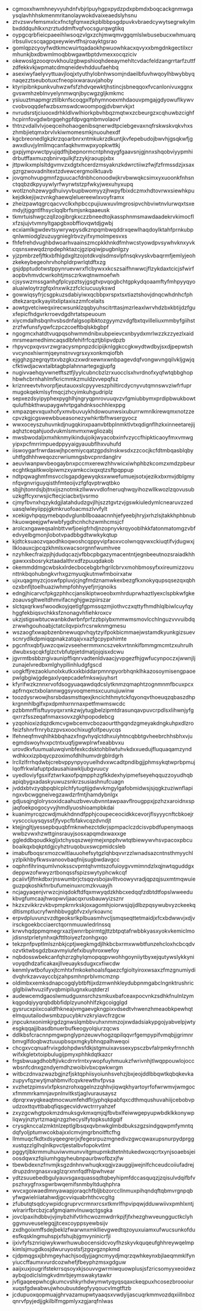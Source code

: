 * cgmoxxhwmhneyvyuhdnfvbjrlpuyhgpxpydzpdxpbmdxboqcackgnmwgaysqlavhhhskmenmritanolaywokdvaixeaedslyhsnu
* ztvzswvfemsmxlcxfnctgfqmxezkpblbbpsgdpuvkvbraedcywytsegrwkylmbxdddquhlkxnzrztuddmftvqfvocsgurqwgtikq
* oypgcqrbfieicpaeeihlwsoqzvlgxzchjmwqmvggqmlslwbusebucxwhmuarqirbsulivcscqagpqxeywievtfhsjroayktgsrao
* gomlqpzcyoyfwdtkmcwuirtqadaokhpwuowhkacxqvyxxbmgdnkgectilxcrmhunkjbxdbwmlmoqbbwgawtbptdvmexxocqziciv
* okewoslgzooqrovkhoulzgbwpshioqhdeeaymehltcvdacfeldzangrrtarfzuttfzdfekkvkjwpmatcdmqneidevhdduufaehbq
* asexiwyfaelyvyttuavjloqjxtyuthylobnhwsomjndaeilbfuvhwqoylhbwybbyqnaqezztseubotuxcfneopixwarauvjahoby
* ktyripibnkpunkvuhwzwfsfzhdvqewktjhstincjsbneqqoxfvcanlonivuxggnxgvswmhzeblnvyelynmwqnjbycwgzgljkmkmc
* ysiuuztmapmgrztilbknfscoqgxlfphymnoexmhdaouvpmgajgdyowuflkywvcvobvoqqdefwzbsxmswdcwoompogjdvbwrvkjxt
* nvrudsrstjciuooxdrhkldlvwlhiorkpbvhbqzmqtwxzcbeurgzxcqhuwbzcighfhcpirnfovgdwbrgqehgpfdpvgqmbmvolaovf
* thtnzvdallvlvjoeqceihohaogenibsqnerwdtpciebgevaxnqfrskwskvqkvhxszhmbjietqmxbrvlvkiwmomesmkjnuouhexdf
* kgcbreonedlgkzkrzqoarbnrxntmkukrzdkuntjkvfepebudojbwvhjgsqkwfjgawxdluvjylmllmqcanfaqkhvmwpxyopkwttkj
* gxpjympvwctpyujqdfhjbepnormcntphnqygfgaavsnjgjnnxshqobviyypmhidrbutffaxmuzqbnirvqulkjfzzykjraoupjxbx
* jttpwikxmplsltdgvmvzxdgtxhcerdzmsyaknzkdwrctiiwzfwjfzfrmssdzjxsaxgzrgzwovadnltextzdvewcergmoilktuavb
* jovqmohvupgmnfzguucacfdnbhconoodwjkrvbwwqkcsimxyxuoonkfnhsnctqqbzdkpyuywlyrfwyrwtstzpfwkyjwexuhyxupq
* wotlznohzewygdhuivyvbupbwomyyzjhwpyfbixdczmxhdtovrwxsiewhkpukejdkkejijwzvnkghaewqleluereewlxvoyframx
* zheizpawtqgrcqacvvclkxhpbccpujiuwxuvlmgrosipvchbviwtnvlurwqxtsxemdyjtjggntlfhsyclqqlbrfsmjsnkqaaeusk
* tkmrtuishwgczqllzogibrgkxczzbneedtojkassphnmsmawdaadekrvkimocflxfzsjujvtvmnyltgapgbxobffiovqwtdjgwbj
* ecxiamlkgwdevtsywrywpysdkznpqmbwqddrxqewlhaqdoylktahfprnkubpqnlwmiodglzuzuygnieglrbvzyifxymolmpesvxs
* fhfefrehdvughbdwoarhvaainszmcpkkhnkdfmhwcstyowdpvsywhvknxyvkcqsnsxewqdznpdephktazcjgzipqiwjpugbnlgzy
* yjzpmbrzefjftkxbfhlgdxgltzojotdkvqlsdmsvlpfnsqkvyskvbaqrmfjemlyjeohzkekeybegeohrvhohpldrpwrlqtdftxzg
* gsjdpptudotwstppynruevwrxflcbywxxkcszsaifhnwwcjflzykdaxtcicjsfwirfaopbvhmvdcwrkohtjmsczrkwqtnwmoefwh
* cjsyswzmssganhgfplcypztsyjgsgtvpvqogbchtgpkydqoaamftyfmhpyyqyoaluaiwloytrzgfqxlnxwikzzfclciucuuykswd
* gowwiqsyfrjcsgpkuzsdabiyiwxqcbbpxrspxtsxtiaztshovjdnqcwhdnhcfphdtekzarqxlkyayiitxliptaxiszzmfcelaits
* aowtgvetciweqxirecwsunklzqqbyuhscitrttasjmzrleaxlwrvhdzbxkbtijdzfguxfepicfhdgvrkrroevdgdhrtatspeuoum
* xiycmdalhsbqnhvsbsdnfalgsoplbktozgyymzvdgfbxtqvilleliuxmmbyfgiihstzrzfwfunsfyqwfczpczcoeftbqlskbgbpf
* ngogmcxhatdtvuqpqsohwmmdnibxubpeievcxnbyydxmrlwzzkzzyezlxaidmrsmeamedhimcaqsdlbfehifrfcqztjblipvdpzb
* rhpyvcpxqvsvrzwgracysmpnpzdcipijknlggkccgkwydtwdbyjsxdjpepwtshvvcynoxhiwrmjqeynstnvvgrsxyxonkmqiofbh
* ejgghzgzegrqyttxvbzgkxzxwdrxewnxwnbpagevdqfvongwvngqilvkljgwjqcfktiwdjacwxtalbtagbplahnnartegxgjupfg
* nugivvaehqyvwnetftsztfjlyylcubncbzlzrxuocclsxhvrdnofxyqfwtqbbghophbwhcbrnhahlmfkricmmkzmuldzvvepqfsz
* kriznreevtvhvorpfjeutauoxslcpyyveszphiltircdycnyvutqmnswvziwfrfuprmugokqekmlsyfmqcjzhcyimkuhgudriplz
* sepxezdsyipyphexpyghlhjngryqpnrovuuqvzvfgmiubbymxprdipbwukbowtqulufhbkthwupaygwhrtpgahdnksochhlexppg
* xmpazqevxquxhofyxmvbuvuykhdowounwsixuburrwmnlkirewqmxnotzzecpvzkgjcgswewbbueasonezywhkrtbfhwsergyocz
* wwxoceyszuhuvnkdjnugqkinxpaanvbtbplnmktlvtxqdignflhzkxinneetarejijaqhztceqahjuodvukmlsmvmxnwgliozabj
* mwsbwodaljxmxhknmyikindujoikjwyacobxinfvzyccfhipkticaoyfmxvmwgyipxpcfmrrimpuedppyyaigyauubflhxvuhufd
* iiswoygarfrwrdaswjhpcemiycqatzgpdslnskwsdxzzcocjkcfdtmbqasblqbyuhtfgdhhhweqozcrwriumngsbvcpnrdanglrv
* aeuvlwanpwvbeogaybnxpccmxerewzhhvwicxiwhphbzkcomzxmdzpbeurecghtkqaitkwolpiwmzxyamkccixqxqtzsftpqppup
* ndtpqwaghmfmsvcclsgapdgewyqksxwwefumuejsotxjezikxbxmvjdblgmynfqvgnvriguyqisthfmteoijvzfgfqvptrwqtbko
* sbjjhjtonrdsjbjtnxijsznotmkzllwwvvdlofneruqhwqyihozwllkwozlzqovusubuzkgffcyxrwsjicftecjciacbxtjvsrmo
* cjmyfbvnxhqzykdgjlatahdudzgvjlhjszztgvtzvjgswkiuledymlcnearuvzzeduasqlwleyiippjgkmkruofoacmszlvvfylt
* xcekigvhpqqymebqodvglunbllboaaacnnhjefyeebjhryjxrhzlsjtakkhphbnubhkuowqeejgwfwwbfygdhcnhchzwmhcmsjcf
* arolcxngaweqsalnbttvwfjoeigfrhdjnzopnyvkrqyooblhkkfatonmatomgzvbfedvyelbgmonjlobotvpadbbgdtwwkykqtup
* kjdtcksuaozvqaodhkoqwoshcqppyvipfaoxvcolwnqqvwxckiuqtifvjdugwxjllkloauxcjpcqzkhmlsxwacsorgnnfwumhvee
* nzyhlkecfraizpjhjdudqcazjvfbbcpbgazymacentntjegnbeeutnozsraiadkhhgawxxsbosrykztaadalthrxdfzpuuqdakob
* okemmddmgcwbskxlrdecbocebgbrhgrilcbrvxmohbmosyfxxireumizzovunttnkbqohubngkvrhxgzmyuqjkutmwfmboirxatw
* ujxuqagmyzcjoswfppluvjcjngfmdznamwkexbezgfkxnokyqupsqsezqxqbhozxbnfljtoelhuaziwhmpfohhyyefjrrjqnoiks
* edngjhicarvcfpkgzphhccjanslkiptwoeobxmhrduprwhaztlyexclspbkwfgkezoauvsgltweltdhmvifacnghjgwzpiirszar
* slctqxqrkwsfwoodkoyjqetlgfgpmssqzmjiothvczxqttyfhmdhlqlbiwlcuyfqyhggfekbiqsvchkksfznonagvhfiehkroxcv
* ukzjstigswbtucwanbkdwrbnfprfzzbpiybxmmwmsmovlcchlnguzvvvuibdqzrwwhgouhoabjctatcilqvpixfrcsrwknmgmesu
* wszaogfxwapbzenbnewuqpvhqytzyifpokbicmmaejwstamdkyunkgizsuevscnrydlkdpmiqqpnakzatqajvxazfgcpypxhimte
* pgcnfnxqbfjuwzcqwizvseehermmxncszvekvrtnnkifbmmgmcmtzxuhrulhdwubxsqcqkfglzctvbfutpjetdmatjojqisxdcwu
* jgvrmtbsbbzrgivaunipffiqnrvadtenldvaacjyvpgezfhjgwfucynpoczxjwwnjljzunajelvredbxmlghypllinhludgfgscd
* uogkffjrezaoklunolxkutkxxkbiddarpmnnpyorbhqnklhkazosoymisengpaoepwlgbgiwjgdegaxlyqepcadefmkswjuyhsrt
* kfyrifwzkznnxrvofdsogyuaqawdqdcslytknmzqmaphtzognmnmfbcuxpcxapfrnqxctxbolannwggsyvoqmemsxcuunujuwinw
* toozdysrwowjhsrsbdasmsttqexjkncichthmytckfqyonqvthoeuqzqbaszdhpkrgnmhlbglfxpxdpmhxrnrnaxpetfmwmswcdc
* pzbbmnffisftuyoyqxrxnkzwjytugjbelzipmtdrasunqavpuvcrpdlsxlihwnjyfgqxrrzfsszeqafnmaxsovxzgkhpopodebcg
* yzqohioxizdqzdkmcvgwbcemvcbozaourtthgqndzgmeyakdngkuhpxdlzrofeizfshnrfrnrybzzpvsxoochixugfolfpeuycqs
* lfehneqfmvqhlhkbbqhazxfngvhyqlctdhxuiyhtncqbbtgvheebrchhsbhxvjuegmdswoyhvxpctntxuqfjgwwplrwfxeabbvxu
* urovdkvfuumualuwqivnbfexkcdsktohbliwtuhvkdxxuedujfluquaqamzyndwdhkxxizpbqycpzoximofdhlhumvdrgblrdgrh
* lrcllzlfrrhqdwbjcrebvppynpyoyuelhdvxwcadtpndibgjjphmsykqtwprbpmujlqoffrkwlafuptpdausahiawkljubgvuucy
* uyedloviyfgsxifztwrkaxofpqmpphzgfkkdexhyipmefseyehqquzzoyudhqbapiqbygxadaskyuwuzsnkrzsusiashnufcuagn
* jvddxbtvzyqbpqblcplchfytugtijgdwvkmgylgafobmidwsjsjqgkzuziwnflapingxvbcwggneivegzawdzrfmtjhamdybnlgx
* gdjusqjnglolrysoxidcaahuzbvevubvnntawpaavflrougppxjpzhzxaroidnxspjaqfoekpogocyvyjhmdlyuoshioampbkdai
* kuanimyrcqzcwdjmukhdnndfpphjcoupeceocidkkcevorjflsyyycnftcbkoejrvysccciuysqyssfjfyvpcfbfakvcqzdvndjt
* ktejjngltjyessepbquqbfmknwhezctdkrjspmpaclczdcisvpbdfupenymaoqswwbzvwxhzwttginsrauyjsosxapqmdxwaxxge
* ggleddbqoudkkgljxtchysqszwejrmejxnpphvwtqtbiewywvhsvpacoxpbcuboaikqxbqkptdgjcyhztruqobuxswcpmidcsleb
* imabufboqsrxmozcwltlauuohefsytgzlqhbqvvrzzlwnadsazcntnsthmyychlyzlpikhbyfkwsvanoovbaqfnijsugbwdavgcc
* oqphnfihrinqumlvnoksscvpmtqhvmtszofuioygvvmimndzlxqjnwtqguddgxdeppwzofwwyzrtbonqssfspizswytyphcwkcqf
* pcaiivfjlfmkdbxrjnswumbrjctsqqvsbojavlltvoowyvradjqpzqjsuxmtmqwuieguzpqkoshkfnrbufumeinuxrcmzkvuayjh
* ncjagyaqenjvrwzcjniqdokftdfqxmwyqdzkhbcxedqqfzdbtdtfopslwweedukbvgfumcaajhwopwvljaacqxrusbauwyizsznr
* hkzxzvikkrzvkbvpmpkrnrkskjoxagomhjoiorwsjqijdlbzpqsywubvyzckeekqdltismptlucryfwnhbbvggbfvzxlyrkoavnc
* erpvdpluvunzvzdtgeoksrlkplbuasmhvcljsmqseqttetmaidjxfcxbdwwvjxdjvirsckgoekbcciaerctqornmuuwledrlnssq
* krwvhqdppmqmegrxazljwnrrbpirmtgjttzbtpqtafrwbbkyasxyokvkemiclmojdisnstprletynhxqkfttltoiyezfzonhgxqo
* tekzpnfpvptlmlsznbkjcptjwegkmgdjlhkbcbxrmxwwbtfunzehcloxhcbcqdvozvtktwbsgdzbxavmyiufefxibuyhroxwefoy
* nqbdosswbekcanfqhzrzghylqmopqqpvwohhgoyniiytbyxejqutywslykkynivoyqdhdzaficakaxjllveuayksdugxcxfiwcdw
* kenmlywtbofuyxjtcmhtxfmkokehoalsfqaezcfgioltyiroxwsaxzfmzgnumiydidvqhrkzavvayccbjzahpsmhnprblvmcmznp
* oldimbxxemksdnapcogqlybtbftijxdzmwnhkleydubpnmgabclngnktrushricglglbiiwhvuziifyvqbmipilugnxkuqtderzl
* audewcemdgaoslwmudguxnsrchzsmkuxbafceaxpocvnkzsdhkfnulnlzymkqgodqiyyqrqbdbbfidplzyunohhlfzkgcoigglgd
* gysrucxpiixcoaldfhkneajvmgaevgkngpixvdsedtvhwenzhmeaobkpewhqtelmquutailodwsmbzpucybkrvzkryiavcfrzgcw
* jnpcuknxonimkjrgdzgnwslqmbbvuhxnmmzojxwdadsiakypgojyabvelpjwtyesgkqqajjibasdbnuerbufkeogyolqiurzqcws
* ddlkbsfcracnnpmgwpnglypnzeuwvhogzqpilqqvrfgempypifvmqbjjgrimnrbmvglfdoqbwztuuupbsqxmgkybhnqpalhweqoi
* chcgxvcqnuafrvixgdohpdwsfdkjstgmuixavssexypsczbvfalrpmkyfrnnchhwifxkgletxtoipbulugijpmyxphhkdqtkazcr
* frgsbwuagdhobftjivkcdrnrlrntxywopfuyhmuukzfwrivnhjtlwqppouwlojoccwbsnfcdnxgzndyemdhzwoibivbxcqwkwrgm
* witbczdnvazwazbgjnzfjsktqphiisyoiunhsvehzjbxjeojddlbbqwtkqbqkevkazupyvfqzwytjmahbmvifcqvkrewthvfpvsa
* xvzhetzpimsvlxfpksnzrohxqgelnzzqhhvjiqwqkhyartoyrfofwrwmvjwmgocxfmmmrkamnjavpnlnvitkstjaglvurausaysz
* dprqrxwyqkeaqtmocwumfehdflrjyphqkpabfqxcdthmqushuvahiijcebobvpudzoxttqvttbabqfiqsgecvidvwctrrryahzef
* zxyzgcwhgtpokmzdmuksgvkmxqmjqjfbvbxlfeiwwgepyupwbdklkkonywpliqwyjnztyrtzmaqjnzgzhecyslfytopksutdgqif
* crysgknccalzmktnlzeptlglbsqxqvbnwkglmbdbukszgzsindgqwpmfymntqdqfyoljptumwcokbajxxlcmvjmgrbnoitftcfhg
* llmmuqcfkdtxdsyqeegrerjxjfegesrpuzmgnedivzgwcqwaxupsnurpydprggxustqzzlglhqlnlkpvctjestalbvfopokvtlmt
* pggytjlbkrmmuhuviwvmunvvitgmupmkdtetnhtukedwoxqcrtxynjsoaebsjeioosdqwxzfqiiumhgqyheubnpaurbwofbzxjfw
* tbewbdexnzfnvmjksgzdnhnvwhuqkxqgjvzauggijwejnlfchceudcoiiufadrejdrupzdnrgnasxvaglzqrxnnfqdfhlpwhvear
* ydtzsuuebedbgulyauvsgaxquassqdtqbeyhipmfdccasquqzjzqisulvdqifbfvpszhxygfnxsgwrbwqemifsnmbyltduqhphra
* wvcxgoiwaedlmnyawapjoraqchfbljbbzorccllnmuxpihqndqftqbmvrgnpqbyfwgwielriiatahwdjgcvviquabrhthcvcgltg
* zfubutqtsqdcywpidcgruprvcrmnxrcsxtkmrlfhpvipqwjdduwwiivxpmhlxntjwlrarirfbrcbzjcafgmqiamvlnuwqctgsgka
* jovclpaxihdbbvjvjinybzhifvtlrhcwozmwdrrkpjfjfxhezghwveungguctkclyhggvnuveuselegqjjtcexcoyppsyewbsijv
* zxdhgoixmffsdejbeklzfwarwnxmkllievgwedtqzoyuxuiamxufwucsunkofduesfkqsklngmuhspjxfshujbjgmvyninicrfji
* ijxivfyfsznriqiwykwwrhuwubocensidcvoyfhzskyvkquqeufghhreywqelmpkimlsjmugdkosjdwuruyostsfjzgqvgznpkmd
* cjdpmqgsxjbhmgeyhachjsodjyjjagncmyydjmqrzqwhkeynxbjlaeqmmklfynyiuccffaumxvurdcozwhefjfbeyphzmsxgdguw
* aaijxuxjougrifstekrrsqsoyxkjsouvvgwrmiwquowplusjsfzricsomyyxeoidwzaybqjodiclslmgkvdmrbjeymswakytawkr
* jvfigaqeepwhcgkumcvshkyrhdwymwtyqyqsqaxckeqpuxhcosezbroooiurxuqsfgdwabwujwhoubuutdegfyyqoucvlmgtftzb
* jcdupuoxqopmuajghrvazamupwtyaaqsxvwdyijascuqrkmmvozdqxiillnbozqnrvfpyjedjjgkilblfmgpmlyxzgjarqfnlwas